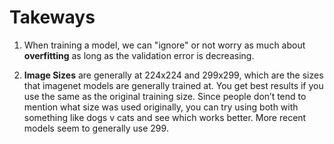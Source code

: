 # Takeways

1.  When training a model, we can "ignore" or not worry as much about **overfitting** as long as the validation error is decreasing.


2.  **Image Sizes** are generally at 224x224 and 299x299, which are the sizes that imagenet models are generally trained at. You get best results if you use the same as the original training size. Since people don’t tend to mention what size was used originally, you can try using both with something like dogs v cats and see which works better. More recent models seem to generally use 299.

